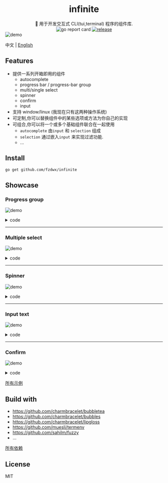 <div align="center">
<h1>infinite</h1>
<span>🌊 用于开发交互式 CLI(tui,terminal) 程序的组件库.</span>
<br>
<img src="https://goreportcard.com/badge/github.com/fzdwx/infinite" alt="go report card">
<a href="https://github.com/fzdwx/infinite/releases"><img src="https://img.shields.io/github/v/release/fzdwx/infinite.svg?style=flat-square" alt="release"></a>
</div>
<img src="https://user-images.githubusercontent.com/65269574/183641765-e8de7441-3c4e-4008-b2a9-b2ba556ddd72.gif" alt="demo">

中文 | [English](https://github.com/fzdwx/infinite/blob/main/docs/en/README.md)

## Features

- 提供一系列开箱即用的组件
    - autocomplete
    - progress bar / progress-bar group
    - multi/single select
    - spinner
    - confirm
    - input
- 支持 window/linux (我现在只有这两种操作系统)
- 可定制,你可以替换组件中的某些选项或方法为你自己的实现
- 可组合,你可以将一个或多个基础组件联合在一起使用
    - `autocomplete` 由`input` 和 `selection` 组成
    - `selection` 通过嵌入`input` 来实现过滤功能.
    - ...

## Install

```bash
go get github.com/fzdwx/infinite
```

## Showcase

### Progress group

![demo](https://user-images.githubusercontent.com/65269574/183296585-b0a56827-d9d9-4258-ad32-266ada01b1ed.gif)

<details>
<summary>code</summary>

```go
package main

import (
	"github.com/fzdwx/infinite/components"
	"github.com/fzdwx/infinite/components/progress"
	"time"
)

func main() {
	cnt := 10

	group := progress.NewGroupWithCount(10).
		AppendRunner(func(progress *components.Progress) func() {
			total := cnt
			cnt += 1
			progress.WithTotal(int64(total)).
				WithDefaultGradient()

			return func() {

				for i := 0; i < total+1; i++ {
					progress.IncrOne()
					sleep()
				}

				for i := 0; i < total; i++ {
					progress.DecrOne()
					sleep()
				}

				for i := 0; i < total+1; i++ {
					progress.IncrOne()
					sleep()
				}
			}
		})
	group.Display()
}

func sleep() {
	time.Sleep(time.Millisecond * 100)
}
```

</details>

---

### Multiple select

![demo](https://user-images.githubusercontent.com/65269574/183274216-d2a7af91-0581-4d13-b8c2-00b9aad5ef3a.gif)

<details>
<summary>code</summary>

```go
package main

import (
	inf "github.com/fzdwx/infinite"
	"github.com/fzdwx/infinite/color"
	"github.com/fzdwx/infinite/components"
	"github.com/fzdwx/infinite/components/selection/multiselect"
	"github.com/fzdwx/infinite/style"
)

func main() {
	input := components.NewInput()
	input.Prompt = "Filtering: "
	input.PromptStyle = style.New().Bold().Italic().Fg(color.LightBlue)

	_, _ = inf.NewMultiSelect([]string{
		"Buy carrots",
		"Buy celery",
		"Buy kohlrabi",
		"Buy computer",
		"Buy something",
		"Buy car",
		"Buy subway",
	},
		multiselect.WithFilterInput(input),
	).Display("select your items!")
}
```

</details>

---

### Spinner

![demo](https://user-images.githubusercontent.com/65269574/183074665-42d7d902-a56c-420c-a740-3aacc7dc922c.gif)

<details>
<summary>code</summary>

```go
package main

import (
	inf "github.com/fzdwx/infinite"
	"github.com/fzdwx/infinite/components"
	"github.com/fzdwx/infinite/components/spinner"
	"time"
)

func main() {
	_ = inf.NewSpinner(
		spinner.WithShape(components.Dot),
		//spinner.WithDisableOutputResult(),
	).Display(func(spinner *spinner.Spinner) {
		for i := 0; i < 10; i++ {
			time.Sleep(time.Millisecond * 100)
			spinner.Refreshf("hello world %d", i)
		}

		spinner.Finish("finish")

		spinner.Refresh("is finish?")
	})

	time.Sleep(time.Millisecond * 100 * 15)
}
```

</details>

---

### Input text

![demo](https://user-images.githubusercontent.com/65269574/183075959-031a068d-6f88-40a0-8b5e-f3d5bba481af.gif)

<details>
<summary>code</summary>

```go
package main

import (
	"fmt"
	inf "github.com/fzdwx/infinite"
	"github.com/fzdwx/infinite/components/input/text"
	"github.com/fzdwx/infinite/theme"
)

func main() {

	i := inf.NewText(
		text.WithPrompt("what's your name? "),
		text.WithPromptStyle(theme.DefaultTheme.PromptStyle),
		text.WithPlaceholder(" fzdwx (maybe)"),
	)

	_ = i.Display()

	fmt.Printf("you input: %s\n", i.Value())
}
```

</details>

---

### Confirm

![demo](https://user-images.githubusercontent.com/65269574/183076452-5fa73013-42de-47df-97b4-7be743d074c1.gif)

<details>
<summary>code</summary>

```go
package main

import (
	"fmt"
	inf "github.com/fzdwx/infinite"
	"github.com/fzdwx/infinite/components/input/confirm"
)

func main() {

	c := inf.NewConfirm(
		confirm.WithDefaultYes(),
		confirm.WithDisplayHelp(),
	)

	c.Display()

	if c.Value() {
		fmt.Println("yes, you are.")
	} else {
		fmt.Println("no,you are not.")
	}
}
```

</details>

[所有示例](https://github.com/fzdwx/infinite/tree/main/_examples)

## Build with

- https://github.com/charmbracelet/bubbletea
- https://github.com/charmbracelet/bubbles
- https://github.com/charmbracelet/lipgloss
- https://github.com/muesli/termenv
- https://github.com/sahilm/fuzzy
- ...

[所有依赖](https://github.com/fzdwx/infinite/network/dependencies)

## License

MIT